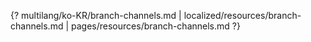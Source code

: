 {? multilang/ko-KR/branch-channels.md | localized/resources/branch-channels.md | pages/resources/branch-channels.md ?}
